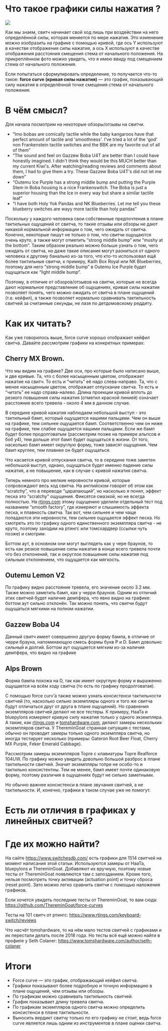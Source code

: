 # Что такое графики силы нажатия ?

![](https://i.imgur.com/3oFmnEP.png)

Как мы знаем, свитч начинает свой ход лишь при воздействии на него определённой силы, которая меняется по мере нажатия. Это изменение можно изобразить на графике с помощью кривой, где ось Y используют в качестве отображения силы нажатия, а ось X используют в качестве отображения расстояния смещения стема от начального положения. На прикреплённом фото можно увидеть, что я имею ввиду под смещением стема от начального положения.

Если попытаться сформулировать определение, то получается что-то такое: **force curve (кривая силы нажатия)** — это график, показывающий силу нажатия в определённой точке смещения стема от начального положения.

# В чём смысл?

Для начала посмотрим на некоторые обзоры/отзывы на свитчи.

- “Imo bobas are comically tactile while the baby kangaroos have that perfect amount of tactile and 'smoothness'. I've tried a lot of the 'god' non Frankenstein tactile switches and the BBK are my favorite out of all of them”
- “The sound and feel on Gazzew Boba U4T are better than I could have honestly imagined. I didn't think they would be this MUCH better than my current Kiwi's. After watching/reading reviews and comments about them, I had to give them a try. These Gazzew Boba U4T's did not let me down”
- “Outemu Ice Purple has a strong middle bump and putting the Purple Stem in Boba housing is a nice Frankenswitch. The Boba is just a superior housing than the Ice in every way but share a similar tactile leaf”
- “I have both Holy Yok Pandas and NK Blueberries. Let me tell you these blueberry switches are wayy more tactile than holy pandas”

Поскольку у каждого человека свои собственные предпочтения в плане тактильных ощущений от свитча, то такие отзывы или обзоры не дают никакой нормальной информации о том, чего ожидать от свитча. Конечно, некоторые пишут не только о том, что свитчи ощущаются очень круто, а также могут отметить “strong middle bump” или “mushy at the bottom”. Таким образом реально можно больше узнать о том, чего ожидать от свитча, но даже такие описания могут разниться от одного человека к другому банально из-за того, что кто-то использовал ещё более тактильные свитчи, к примеру, Kailh Box Royal или NK Blueberries, поэтому для него “strong middle bump” в Outemu Ice Purple будет ощущаться как “light middle bump”.

Поэтому, в отличие от обзоров/отзывов на свитчи, которые не всегда дают нормальное представление об ощущениях, кривая силы нажатия позволяет понять, чего можно ожидать от свитча в плане ощущений (т.е. кейфил), а также позволяет нормально сравнивать тактильность свитчей за считанные секунды, не лазя по детдомовскому реддиту.

# Как их читать?

Как уже говорилось выше, force curve хорошо отображает кейфил свитча. Давайте рассмотрим графики на конкретных примерах:

## Cherry MX Brown.

Что мы видим на графике? Две оси, про которые было написано выше, и две кривые. Та, что с более насыщенным цветом, отображает нажатие на свитч. То есть и “читать” её надо слева-направо. Та, что с менее насыщенным цветом, отображает отпускание свитча. То есть и “читать” ее надо справа-налево. Длина проекции кривой вплоть до резкого повышения силы нажатия (отметил красной линией) означает расстояние всего тревела - около 4 мм в данном случае.

В середине кривой нажатия наблюдаем небольшой выступ - это тактильный бамп, который ощущается нашими пальцами. Чем он выше на графике, тем сильнее ощущается бамп. Соответственно чем он ниже на графике, тем слабее ощущается нашими пальцами. Если же бамп будет более продолговатым (рассмотрим позже на примере альпсов и боб у4), тем дольше этот бамп будет ощущаться в жизни. От того, насколько бамп имеет округлую форму, тоже зависят ощущения. Чем бамп круглее, тем плавнее он будет ощущаться.

Что касается кривой отпускания свитча, то в середине тоже заметен небольшой выступ, однако, ощущаться будет именно падение силы нажатия, а не повышение, как в случае с кривой нажатия свитча.

Теперь немного про мелкие неровности кривой, которые сопровождают весь ход свитча. На английском говорят об этом как “scratchy”, что в переводе “царапающий”, но насколько я понял, эффект песка это “scratchy” ощущения. Фиксятся смазкой, но не всегда полностью. На [rtings.com](http://rtings.com) этому ощущению уделили отдельный тест под названием “smooth factory”, где измеряют и слышимость эффекта песка, и плавность свитча. Так вот, чем сильнее и чем чаще попадаются эти неровности, тем сильнее ощущается эффект песка. Но смотреть это по графику одного единственного экземпляра свитча - не круто, поэтому заходим на ртингс или томсхардвер (ссылки чуть позже) и смотрим.

Боттом аут, в основном они могут выглядеть как у чере браунов, то есть как резкое повышение силы нажатия в конце всего тревела почти что без отклонений, так и округлое повышение силы нажатия под сильным отклонением, что ощущается как мягкость.

## Outemu Lemon V2

По графику видно расстояние тревела, его значение около 3.2 мм. Также можно заметить бамп, как у черри браунов. Одним из отличий этих свитчей будет наличие демпфера, что явно видно на графике: боттом аут сильно отклонён. Так можно понять, что свитчи будут ощущаться мягкими на полном нажатии.

## Gazzew Boba U4

Данный свитч имеет совершенно другую форму бампа, в отличие от черри брауна, напоминающую смесь формы букв P и D. Бамп довольно сильный и долгий. Боттом аут ощущается мягким из-за наличия демпфера, что видно на графике

## Alps Brown

Форма бампа похожа на D, так как имеет округлую форму и выраженно ощущается на всём ходу свитча (то есть по графику продолговатая).

С помощью force curv’а также можно узнать консистенси тактильности свитчей (то, насколько сильно экземпляры одного и того же свитча будут отличаться друг от друга в плане ощущений). Но сравнения экземпляров свитчей делают не все тестеры. К примеру, HaaTa и bluepylons измеряют кривую силу нажатия только у одного экземпляра. А такие, как [rtings.com](http://rtings.com) и [tomshardware.com](http://tomshardware.com), делают замеры нескольких экземпляров свитча. У ThereminGoat странная ситуация с тестами, обычно он проводит замеры только одного экземпляра свитча, но иногда тестирует несколько (примеры: Gateron Root Beer Float, Cherry MX Purple, Feker Emerald Cabbage).

Рассмотрим замеры экземпляров Topre с клавиатуры Topre Realforce 104UW. По графику можно увидеть довольно большой разброс в плане тактильности свитчей. Значит экземпляры топре не особо-то и тактильно консистентны. Тем не менее, бамп имеет почти одинаковую форму, поэтому различия в ощущениях будут не сильно заметными.

Но обычно важнее консистенси в плане звучания свитчей, а не тактильности. И, конечно, графики в таком случае уже не помогут.

# Есть ли отличия в графиках у линейных свитчей?

# Где их можно найти?

На сайте https://www.switchesdb.com/ есть графики для 1514 свитчей на момент написания этой статьи. Используются замеры от HaaTa, bluepylons и ThereminGoat. Добавляют их вручную, поэтому новые тесты от ThereminGoat появляются там с запозданием. Кроме того, нельзя посмотреть точку активации (actuation point) и точку сброса (reset point). Зато можно легко сравнить свитчи с помощью наложения графиков.

Если хочется увидеть последние тесты от ThereminGoat, то вам сюда: https://github.com/ThereminGoat/force-curves

Тесты на 101 свитч от ртингс: https://www.rtings.com/keyboard-switch/reviews

Что насчёт tomshardware, то на нём мало тестов свитчей с графиками и их перестали делать после 2018 года. Но тесты всё ещё можно найти в профиле у Seth Colaner: https://www.tomshardware.com/author/seth-colaner

# Итоги

- Force curve — это график, отображающий кейфил свитча.
- Графики показывают более подробную и точную информацию в плане ощущений, чем отзывы или обзоры.
- По графикам можно сравнивать тактильность свитчей.
- График показывает длину тревела свитча.
- По графикам экземпляров одного свитча можно определить консистенси в плане тактильности.
- Выносить вердикт свитчу только по его графику не стоит, ведь force curve является лишь одним из инструментов в плане оценки свитча.